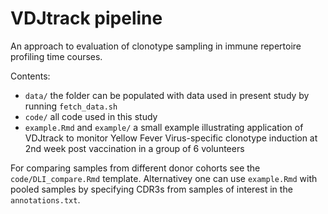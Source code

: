 # VDJtrack pipeline

An approach to evaluation of clonotype sampling in immune repertoire profiling time courses.

Contents:

* ``data/`` the folder can be populated with data used in present study by running ``fetch_data.sh``
* ``code/`` all code used in this study
* ``example.Rmd`` and ``example/`` a small example illustrating application of VDJtrack to monitor Yellow Fever Virus-specific clonotype induction at 2nd week post vaccination in a group of 6 volunteers

For comparing samples from different donor cohorts see the ``code/DLI_compare.Rmd`` template. Alternativey one can use ``example.Rmd`` with pooled samples by specifying CDR3s from samples of interest in the ``annotations.txt``.